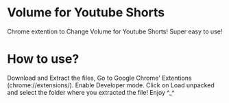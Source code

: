 # Volume for Youtube Shorts
 Chrome extention to Change Volume for Youtube Shorts! Super easy to use!

 # How to use?
 Download and Extract the files, Go to Google Chrome' Extentions (chrome://extensions/). Enable Developer mode. Click on Load unpacked and select the folder where you extracted the file! 
 Enjoy ^_^
